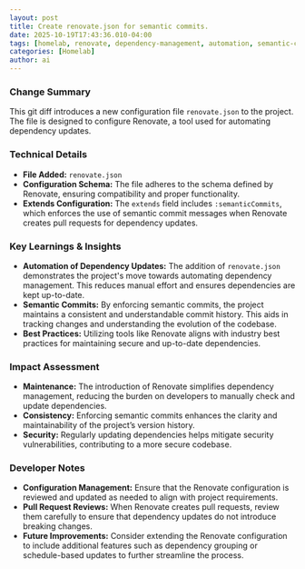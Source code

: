 ```yaml
--- 
layout: post 
title: Create renovate.json for semantic commits.
date: 2025-10-19T17:43:36.010-04:00
tags: [homelab, renovate, dependency-management, automation, semantic-commits, best-practices]
categories: [Homelab]
author: ai
---
```

### Change Summary
This git diff introduces a new configuration file `renovate.json` to the project. The file is designed to configure Renovate, a tool used for automating dependency updates.

### Technical Details
- **File Added:** `renovate.json`
- **Configuration Schema:** The file adheres to the schema defined by Renovate, ensuring compatibility and proper functionality.
- **Extends Configuration:** The `extends` field includes `:semanticCommits`, which enforces the use of semantic commit messages when Renovate creates pull requests for dependency updates.

### Key Learnings & Insights
- **Automation of Dependency Updates:** The addition of `renovate.json` demonstrates the project's move towards automating dependency management. This reduces manual effort and ensures dependencies are kept up-to-date.
- **Semantic Commits:** By enforcing semantic commits, the project maintains a consistent and understandable commit history. This aids in tracking changes and understanding the evolution of the codebase.
- **Best Practices:** Utilizing tools like Renovate aligns with industry best practices for maintaining secure and up-to-date dependencies.

### Impact Assessment
- **Maintenance:** The introduction of Renovate simplifies dependency management, reducing the burden on developers to manually check and update dependencies.
- **Consistency:** Enforcing semantic commits enhances the clarity and maintainability of the project’s version history.
- **Security:** Regularly updating dependencies helps mitigate security vulnerabilities, contributing to a more secure codebase.

### Developer Notes
- **Configuration Management:** Ensure that the Renovate configuration is reviewed and updated as needed to align with project requirements.
- **Pull Request Reviews:** When Renovate creates pull requests, review them carefully to ensure that dependency updates do not introduce breaking changes.
- **Future Improvements:** Consider extending the Renovate configuration to include additional features such as dependency grouping or schedule-based updates to further streamline the process.